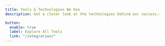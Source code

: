 ```yaml
---
title: Tools & Technologies We Use
description: Get a closer look at the technologies behind our success.</br> We carefully choose the right tools for each stage of development to build high-performing applications.

button:
  enable: true
  label: Explore All Tools
  link: "/integration/"
---
```

